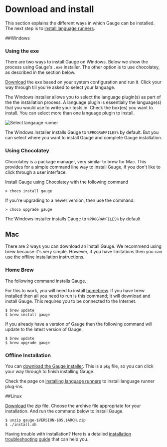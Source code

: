 # Download and install

This section explains the different ways in which Gauge can be installed. The next step is to [install language runners](install_language_runners.md).

##Windows

### Using the exe
There are two ways to install Gauge on Windows. Below we show the process using Gauge's `.exe` installer. The other option is to use chocolatey, as described in the section below.

[Download](http://getgauge.io/get-started/index.html) the exe based on your system configuration and run it. Click your way through till you're asked to select your language.

The Windows installer allows you to select the language plugin(s) as part of the the installation process. A language plugin is essentially the language(s) that you would use to write your tests in. Check the box(es) you want to install. You can select more than one language plugin to install.

![Select langauge runner](images/install-lang-runner.jpg)

The Windows installer installs Gauge to `%PROGRAMFILES%` by default. But you can select where you want to install Gauge and complete Gauge installation.

### Using Chocolatey

Chocolatey is a package manager, very similar to brew for Mac. This provides for a simple command line way to install Gauge, if you don't like to click through a user interface.

Install Gauge using Chocolatey with the following command

```
> choco install gauge

```

If you're upgrading to a newer version, then use the command:

```
> choco upgrade gauge

```

The Windows installer installs Gauge to `%PROGRAMFILES%` by default

## Mac

There are 2 ways you can download an install Gauge. We recommend using brew because it's very simple. However, if you have limitations then you can use the offline installation instructions.

### Home Brew

The following command installs Gauge.

For this to work, you will need to install [homebrew](http://brew.sh/). If you have brew installed then all you need to run is this command; it will download and install Gauge. This requires you to be connected to the Internet.

```
$ brew update
$ brew install gauge
```

If you already have a version of Gauge then the following command will update to the latest version of Gauge.

```
$ brew update
$ brew upgrade gauge
```

### Offline Installation

You can [download the Gauge installer](http://getgauge.io/get-started). This is a `pkg` file, so you can click your way through to finish installing Gauge.

Check the page on [installing language runners](install_language_runners.md) to install language runner plug-ins.

##Linux

[Download](http://getgauge.io/get-started) the zip file. Choose the archive file appropriate for your installation. And run the command below to install Gauge.

```
$ unzip gauge-$VERSION-$OS.$ARCH.zip
$ ./install.sh
```

Having trouble with installation? Here is a detailed [installation troubleshooting guide](../troubleshooting/installation.md) that can help you.
